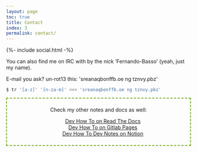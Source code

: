 ```yaml
---
layout: page
toc: true
title: Contact
index: 3
permalink: contact/
---
```


{%- include social.html -%}

You can also find me on IRC with by the nick ‘Fernando-Basso’ (yeah, just my name).

E-mail you ask? un-rot13 this: 'sreanaqbonffb.oe ng tznvy.pbz'

```bash
$ tr '[a-z]' '[n-za-m]' <<< 'sreanaqbonffb.oe ng tznvy.pbz'
```

<section class="my-other-sites">
<style scoped>
  .my-other-sites {
    border: 2px dashed #6ca516;
    text-align: center;
    padding: 0.6em;
    margin-bottom: 1em;
  }
  .my-other-sites ul {
    list-style: none;
  }
</style>
<p>Check my other notes and docs as well:</p>
<ul>
  <li>
    <a
      href="https://www.devhowto.dev/"
      target="_blank"
    >
      Dev How To on Read The Docs
    </a>
  </li>
  <li>
    <a
      href="https://devhowto.gitlab.io"
      target="_blank"
    >
      Dev How To on Gitlab Pages
    </a>
  </li>
  <li>
    <a
      href="https://devhowto.notion.site/9404c47a1fba4cbd90193b4f821d9d03"
      target="_blank"
    >
      Dev How To Dev Notes on Notion
    </a>
  </li>
</ul>
</section>

